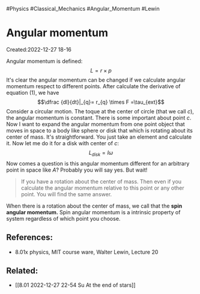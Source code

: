 
#Physics
#Classical_Mechanics
#Angular_Momentum
#Lewin

# Angular momentum
Created:2022-12-27 18-16

Angular momentum is defined:
$$L = r \times p \tag{1}$$
It's clear the angular momentum can be changed if we calculate angular momentum respect to different points. After calculate the derivative of equation $(1)$, we have  
$$\dfrac {dl}{dt}|_{q}= r_{q} \times F =\tau_{ext}$$
Consider a circular motion. The toque at the center of circle (that we call $c$), the angular momentum is constant. There is some important about point $c$. 
Now I want to expand the angular momentum from one point object that moves in space to a body like sphere or disk that which is rotating about its center of mass. It's straightforward. You just take an element and calculate it. Now let me do it for a disk with center of $c$:
$$L_{disk}= I \omega$$
Now comes a question is this angular momentum different for an arbitrary point in space like $A$? Probably you will say yes. But wait!
> If you have a rotation about the center of mass. Then even if you calculate the angular momentum relative to this point or any other point. You will find the same answer.

When there is a rotation about the center of mass, we call that the **spin angular momentum.** Spin angular momentum is a intrinsic property of system regardless of which point you choose.

## References:

-  8.01x physics, MIT course ware, Walter Lewin, Lecture 20

## Related:
- [[8.01 2022-12-27 22-54 Su At the end of stars]]

